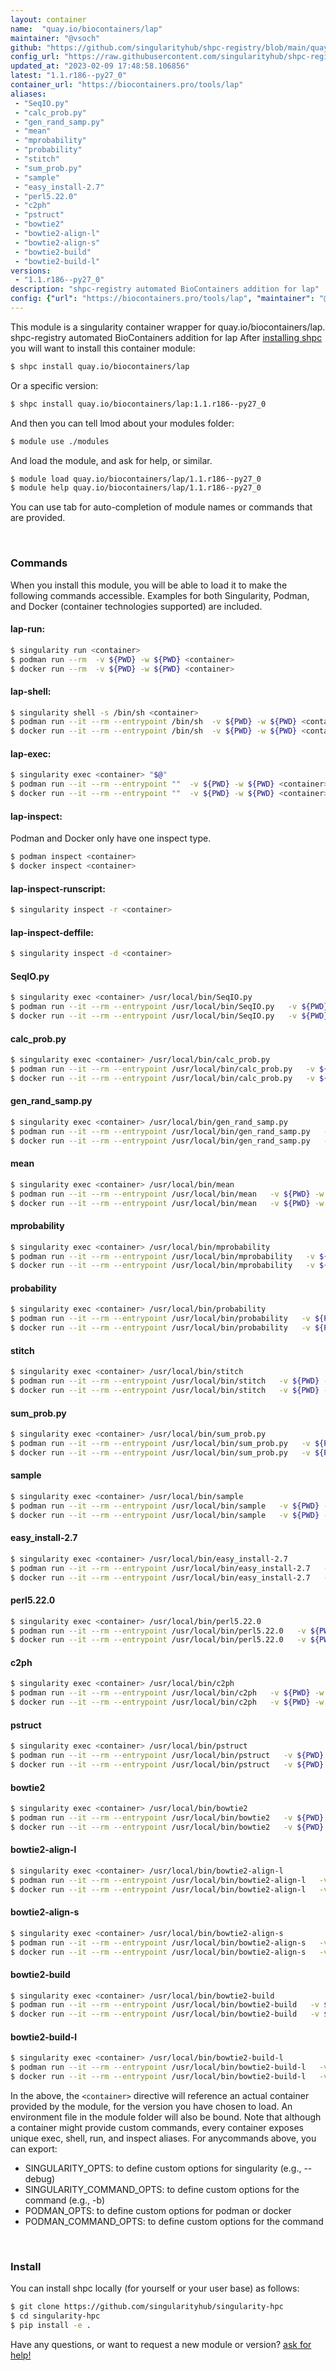 ```yaml
---
layout: container
name:  "quay.io/biocontainers/lap"
maintainer: "@vsoch"
github: "https://github.com/singularityhub/shpc-registry/blob/main/quay.io/biocontainers/lap/container.yaml"
config_url: "https://raw.githubusercontent.com/singularityhub/shpc-registry/main/quay.io/biocontainers/lap/container.yaml"
updated_at: "2023-02-09 17:48:58.106856"
latest: "1.1.r186--py27_0"
container_url: "https://biocontainers.pro/tools/lap"
aliases:
 - "SeqIO.py"
 - "calc_prob.py"
 - "gen_rand_samp.py"
 - "mean"
 - "mprobability"
 - "probability"
 - "stitch"
 - "sum_prob.py"
 - "sample"
 - "easy_install-2.7"
 - "perl5.22.0"
 - "c2ph"
 - "pstruct"
 - "bowtie2"
 - "bowtie2-align-l"
 - "bowtie2-align-s"
 - "bowtie2-build"
 - "bowtie2-build-l"
versions:
 - "1.1.r186--py27_0"
description: "shpc-registry automated BioContainers addition for lap"
config: {"url": "https://biocontainers.pro/tools/lap", "maintainer": "@vsoch", "description": "shpc-registry automated BioContainers addition for lap", "latest": {"1.1.r186--py27_0": "sha256:aee327206a3bc0aece939a7d063ee1b6c423561648706900855518a52b183536"}, "tags": {"1.1.r186--py27_0": "sha256:aee327206a3bc0aece939a7d063ee1b6c423561648706900855518a52b183536"}, "docker": "quay.io/biocontainers/lap", "aliases": {"SeqIO.py": "/usr/local/bin/SeqIO.py", "calc_prob.py": "/usr/local/bin/calc_prob.py", "gen_rand_samp.py": "/usr/local/bin/gen_rand_samp.py", "mean": "/usr/local/bin/mean", "mprobability": "/usr/local/bin/mprobability", "probability": "/usr/local/bin/probability", "stitch": "/usr/local/bin/stitch", "sum_prob.py": "/usr/local/bin/sum_prob.py", "sample": "/usr/local/bin/sample", "easy_install-2.7": "/usr/local/bin/easy_install-2.7", "perl5.22.0": "/usr/local/bin/perl5.22.0", "c2ph": "/usr/local/bin/c2ph", "pstruct": "/usr/local/bin/pstruct", "bowtie2": "/usr/local/bin/bowtie2", "bowtie2-align-l": "/usr/local/bin/bowtie2-align-l", "bowtie2-align-s": "/usr/local/bin/bowtie2-align-s", "bowtie2-build": "/usr/local/bin/bowtie2-build", "bowtie2-build-l": "/usr/local/bin/bowtie2-build-l"}}
---
```


This module is a singularity container wrapper for quay.io/biocontainers/lap.
shpc-registry automated BioContainers addition for lap
After [installing shpc](#install) you will want to install this container module:


```bash
$ shpc install quay.io/biocontainers/lap
```

Or a specific version:

```bash
$ shpc install quay.io/biocontainers/lap:1.1.r186--py27_0
```

And then you can tell lmod about your modules folder:

```bash
$ module use ./modules
```

And load the module, and ask for help, or similar.

```bash
$ module load quay.io/biocontainers/lap/1.1.r186--py27_0
$ module help quay.io/biocontainers/lap/1.1.r186--py27_0
```

You can use tab for auto-completion of module names or commands that are provided.

<br>

### Commands

When you install this module, you will be able to load it to make the following commands accessible.
Examples for both Singularity, Podman, and Docker (container technologies supported) are included.

#### lap-run:

```bash
$ singularity run <container>
$ podman run --rm  -v ${PWD} -w ${PWD} <container>
$ docker run --rm  -v ${PWD} -w ${PWD} <container>
```

#### lap-shell:

```bash
$ singularity shell -s /bin/sh <container>
$ podman run --it --rm --entrypoint /bin/sh  -v ${PWD} -w ${PWD} <container>
$ docker run --it --rm --entrypoint /bin/sh  -v ${PWD} -w ${PWD} <container>
```

#### lap-exec:

```bash
$ singularity exec <container> "$@"
$ podman run --it --rm --entrypoint ""  -v ${PWD} -w ${PWD} <container> "$@"
$ docker run --it --rm --entrypoint ""  -v ${PWD} -w ${PWD} <container> "$@"
```

#### lap-inspect:

Podman and Docker only have one inspect type.

```bash
$ podman inspect <container>
$ docker inspect <container>
```

#### lap-inspect-runscript:

```bash
$ singularity inspect -r <container>
```

#### lap-inspect-deffile:

```bash
$ singularity inspect -d <container>
```


#### SeqIO.py

```bash
$ singularity exec <container> /usr/local/bin/SeqIO.py
$ podman run --it --rm --entrypoint /usr/local/bin/SeqIO.py   -v ${PWD} -w ${PWD} <container> -c " $@"
$ docker run --it --rm --entrypoint /usr/local/bin/SeqIO.py   -v ${PWD} -w ${PWD} <container> -c " $@"
```


#### calc_prob.py

```bash
$ singularity exec <container> /usr/local/bin/calc_prob.py
$ podman run --it --rm --entrypoint /usr/local/bin/calc_prob.py   -v ${PWD} -w ${PWD} <container> -c " $@"
$ docker run --it --rm --entrypoint /usr/local/bin/calc_prob.py   -v ${PWD} -w ${PWD} <container> -c " $@"
```


#### gen_rand_samp.py

```bash
$ singularity exec <container> /usr/local/bin/gen_rand_samp.py
$ podman run --it --rm --entrypoint /usr/local/bin/gen_rand_samp.py   -v ${PWD} -w ${PWD} <container> -c " $@"
$ docker run --it --rm --entrypoint /usr/local/bin/gen_rand_samp.py   -v ${PWD} -w ${PWD} <container> -c " $@"
```


#### mean

```bash
$ singularity exec <container> /usr/local/bin/mean
$ podman run --it --rm --entrypoint /usr/local/bin/mean   -v ${PWD} -w ${PWD} <container> -c " $@"
$ docker run --it --rm --entrypoint /usr/local/bin/mean   -v ${PWD} -w ${PWD} <container> -c " $@"
```


#### mprobability

```bash
$ singularity exec <container> /usr/local/bin/mprobability
$ podman run --it --rm --entrypoint /usr/local/bin/mprobability   -v ${PWD} -w ${PWD} <container> -c " $@"
$ docker run --it --rm --entrypoint /usr/local/bin/mprobability   -v ${PWD} -w ${PWD} <container> -c " $@"
```


#### probability

```bash
$ singularity exec <container> /usr/local/bin/probability
$ podman run --it --rm --entrypoint /usr/local/bin/probability   -v ${PWD} -w ${PWD} <container> -c " $@"
$ docker run --it --rm --entrypoint /usr/local/bin/probability   -v ${PWD} -w ${PWD} <container> -c " $@"
```


#### stitch

```bash
$ singularity exec <container> /usr/local/bin/stitch
$ podman run --it --rm --entrypoint /usr/local/bin/stitch   -v ${PWD} -w ${PWD} <container> -c " $@"
$ docker run --it --rm --entrypoint /usr/local/bin/stitch   -v ${PWD} -w ${PWD} <container> -c " $@"
```


#### sum_prob.py

```bash
$ singularity exec <container> /usr/local/bin/sum_prob.py
$ podman run --it --rm --entrypoint /usr/local/bin/sum_prob.py   -v ${PWD} -w ${PWD} <container> -c " $@"
$ docker run --it --rm --entrypoint /usr/local/bin/sum_prob.py   -v ${PWD} -w ${PWD} <container> -c " $@"
```


#### sample

```bash
$ singularity exec <container> /usr/local/bin/sample
$ podman run --it --rm --entrypoint /usr/local/bin/sample   -v ${PWD} -w ${PWD} <container> -c " $@"
$ docker run --it --rm --entrypoint /usr/local/bin/sample   -v ${PWD} -w ${PWD} <container> -c " $@"
```


#### easy_install-2.7

```bash
$ singularity exec <container> /usr/local/bin/easy_install-2.7
$ podman run --it --rm --entrypoint /usr/local/bin/easy_install-2.7   -v ${PWD} -w ${PWD} <container> -c " $@"
$ docker run --it --rm --entrypoint /usr/local/bin/easy_install-2.7   -v ${PWD} -w ${PWD} <container> -c " $@"
```


#### perl5.22.0

```bash
$ singularity exec <container> /usr/local/bin/perl5.22.0
$ podman run --it --rm --entrypoint /usr/local/bin/perl5.22.0   -v ${PWD} -w ${PWD} <container> -c " $@"
$ docker run --it --rm --entrypoint /usr/local/bin/perl5.22.0   -v ${PWD} -w ${PWD} <container> -c " $@"
```


#### c2ph

```bash
$ singularity exec <container> /usr/local/bin/c2ph
$ podman run --it --rm --entrypoint /usr/local/bin/c2ph   -v ${PWD} -w ${PWD} <container> -c " $@"
$ docker run --it --rm --entrypoint /usr/local/bin/c2ph   -v ${PWD} -w ${PWD} <container> -c " $@"
```


#### pstruct

```bash
$ singularity exec <container> /usr/local/bin/pstruct
$ podman run --it --rm --entrypoint /usr/local/bin/pstruct   -v ${PWD} -w ${PWD} <container> -c " $@"
$ docker run --it --rm --entrypoint /usr/local/bin/pstruct   -v ${PWD} -w ${PWD} <container> -c " $@"
```


#### bowtie2

```bash
$ singularity exec <container> /usr/local/bin/bowtie2
$ podman run --it --rm --entrypoint /usr/local/bin/bowtie2   -v ${PWD} -w ${PWD} <container> -c " $@"
$ docker run --it --rm --entrypoint /usr/local/bin/bowtie2   -v ${PWD} -w ${PWD} <container> -c " $@"
```


#### bowtie2-align-l

```bash
$ singularity exec <container> /usr/local/bin/bowtie2-align-l
$ podman run --it --rm --entrypoint /usr/local/bin/bowtie2-align-l   -v ${PWD} -w ${PWD} <container> -c " $@"
$ docker run --it --rm --entrypoint /usr/local/bin/bowtie2-align-l   -v ${PWD} -w ${PWD} <container> -c " $@"
```


#### bowtie2-align-s

```bash
$ singularity exec <container> /usr/local/bin/bowtie2-align-s
$ podman run --it --rm --entrypoint /usr/local/bin/bowtie2-align-s   -v ${PWD} -w ${PWD} <container> -c " $@"
$ docker run --it --rm --entrypoint /usr/local/bin/bowtie2-align-s   -v ${PWD} -w ${PWD} <container> -c " $@"
```


#### bowtie2-build

```bash
$ singularity exec <container> /usr/local/bin/bowtie2-build
$ podman run --it --rm --entrypoint /usr/local/bin/bowtie2-build   -v ${PWD} -w ${PWD} <container> -c " $@"
$ docker run --it --rm --entrypoint /usr/local/bin/bowtie2-build   -v ${PWD} -w ${PWD} <container> -c " $@"
```


#### bowtie2-build-l

```bash
$ singularity exec <container> /usr/local/bin/bowtie2-build-l
$ podman run --it --rm --entrypoint /usr/local/bin/bowtie2-build-l   -v ${PWD} -w ${PWD} <container> -c " $@"
$ docker run --it --rm --entrypoint /usr/local/bin/bowtie2-build-l   -v ${PWD} -w ${PWD} <container> -c " $@"
```



In the above, the `<container>` directive will reference an actual container provided
by the module, for the version you have chosen to load. An environment file in the
module folder will also be bound. Note that although a container
might provide custom commands, every container exposes unique exec, shell, run, and
inspect aliases. For anycommands above, you can export:

 - SINGULARITY_OPTS: to define custom options for singularity (e.g., --debug)
 - SINGULARITY_COMMAND_OPTS: to define custom options for the command (e.g., -b)
 - PODMAN_OPTS: to define custom options for podman or docker
 - PODMAN_COMMAND_OPTS: to define custom options for the command

<br>

### Install

You can install shpc locally (for yourself or your user base) as follows:

```bash
$ git clone https://github.com/singularityhub/singularity-hpc
$ cd singularity-hpc
$ pip install -e .
```

Have any questions, or want to request a new module or version? [ask for help!](https://github.com/singularityhub/singularity-hpc/issues)